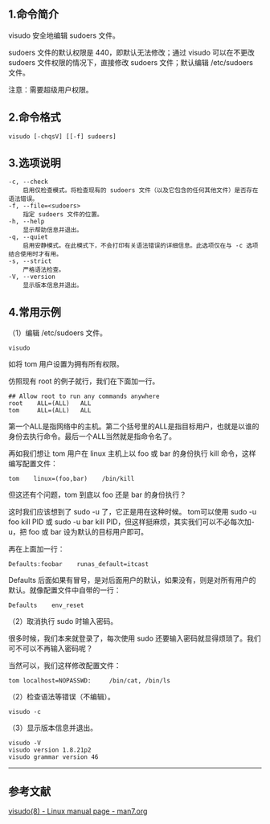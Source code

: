 ## 1.命令简介
visudo 安全地编辑 sudoers 文件。

sudoers 文件的默认权限是 440，即默认无法修改；通过 visudo 可以在不更改 sudoers 文件权限的情况下，直接修改 sudoers 文件；默认编辑 /etc/sudoers 文件。

注意：需要超级用户权限。

## 2.命令格式
```shell
visudo [-chqsV] [[-f] sudoers]
```

## 3.选项说明
```
-c, --check
	启用仅检查模式。将检查现有的 sudoers 文件（以及它包含的任何其他文件）是否存在语法错误。
-f, --file=<sudoers>
	指定 sudoers 文件的位置。
-h, --help
	显示帮助信息并退出。
-q, --quiet
	启用安静模式。在此模式下，不会打印有关语法错误的详细信息。此选项仅在与 -c 选项结合使用时才有用。
-s, --strict
	严格语法检查。
-V, --version
	显示版本信息并退出。
```

## 4.常用示例
（1）编辑 /etc/sudoers 文件。
```shell
visudo
```
如将 tom 用户设置为拥有所有权限。

仿照现有 root 的例子就行，我们在下面加一行。
```
## Allow root to run any commands anywhere
root    ALL=(ALL)   ALL
tom     ALL=(ALL)   ALL
```
第一个ALL是指网络中的主机。第二个括号里的ALL是指目标用户，也就是以谁的身份去执行命令。最后一个ALL当然就是指命令名了。


再如我们想让 tom 用户在 linux 主机上以 foo 或 bar 的身份执行 kill 命令，这样编写配置文件：
```shell
tom    linux=(foo,bar)    /bin/kill
```
但这还有个问题，tom 到底以 foo 还是 bar 的身份执行？

这时我们应该想到了 sudo -u 了，它正是用在这种时候。 tom可以使用 sudo -u foo kill PID 或 sudo -u bar kill PID，但这样挺麻烦，其实我们可以不必每次加-u，把 foo 或 bar 设为默认的目标用户即可。

再在上面加一行：
```
Defaults:foobar    runas_default=itcast
```
Defaults 后面如果有冒号，是对后面用户的默认，如果没有，则是对所有用户的默认。就像配置文件中自带的一行：
```
Defaults    env_reset
```

（2）取消执行 sudo 时输入密码。

很多时候，我们本来就登录了，每次使用 sudo 还要输入密码就显得烦琐了。我们可不可以不再输入密码呢？

当然可以，我们这样修改配置文件：
```
tom localhost=NOPASSWD:     /bin/cat, /bin/ls
```


（2）检查语法等错误（不编辑）。
```shell
visudo -c
```

（3）显示版本信息并退出。
```shell
visudo -V
visudo version 1.8.21p2
visudo grammar version 46
```

---
## 参考文献
[visudo(8) - Linux manual page - man7.org](https://man7.org/linux/man-pages/man8/visudo.8.html)

<Vssue title="visudo" />